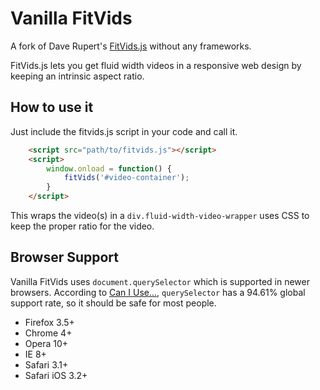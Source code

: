 Vanilla FitVids
===============

A fork of Dave Rupert's [FitVids.js](https://github.com/davatron5000/FitVids.js) without any frameworks.

FitVids.js lets you get fluid width videos in a responsive web design by keeping an intrinsic aspect ratio.


How to use it
-------------

Just include the fitvids.js script in your code and call it.


    
```html
	<script src="path/to/fitvids.js"></script>
    <script>
    	window.onload = function() {
    		fitVids('#video-container');
    	}
    </script>
```
    
This wraps the video(s) in a `div.fluid-width-video-wrapper` uses CSS to keep the proper ratio for the video.


Browser Support
-------------

Vanilla FitVids uses `document.querySelector` which is supported in newer browsers. According to [Can I Use...](http://caniuse.com/#feat=queryselector), `querySelector` has a 94.61% global support rate, so it should be safe for most people.

- Firefox 3.5+
- Chrome 4+
- Opera 10+
- IE 8+
- Safari 3.1+
- Safari iOS 3.2+